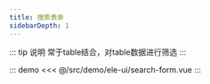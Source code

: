 ```yaml
---
title: 搜索表单
sidebarDepth: 1
---
```


::: tip 说明
常于table结合，对table数据进行筛选
:::

::: demo
<<< @/src/demo/ele-ui/search-form.vue
:::
